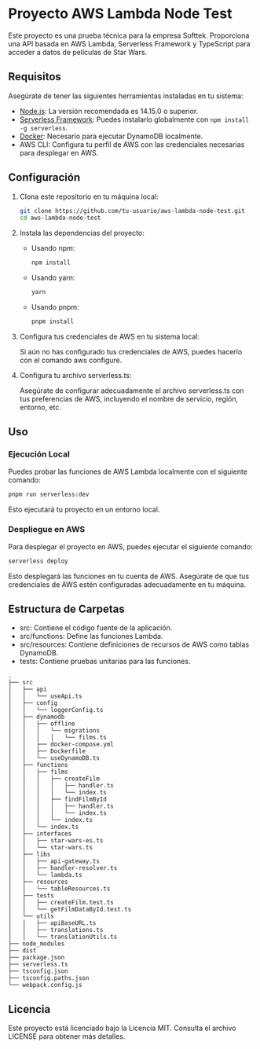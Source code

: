 # Proyecto AWS Lambda Node Test

Este proyecto es una prueba técnica para la empresa Softtek. Proporciona una API basada en AWS Lambda, Serverless Framework y TypeScript para acceder a datos de películas de Star Wars.

## Requisitos

Asegúrate de tener las siguientes herramientas instaladas en tu sistema:

- [Node.js](https://nodejs.org/): La versión recomendada es 14.15.0 o superior.
- [Serverless Framework](https://www.serverless.com/): Puedes instalarlo globalmente con `npm install -g serverless`.
- [Docker](https://www.docker.com/): Necesario para ejecutar DynamoDB localmente.
- AWS CLI: Configura tu perfil de AWS con las credenciales necesarias para desplegar en AWS.

## Configuración

1. Clona este repositorio en tu máquina local:

   ```bash
   git clone https://github.com/tu-usuario/aws-lambda-node-test.git
   cd aws-lambda-node-test
   ```

2. Instala las dependencias del proyecto:

    - Usando npm:

        ```bash
        npm install
        ```

    - Usando yarn:

        ```bash
        yarn
        ```

    - Usando pnpm:

        ```bash
        pnpm install
        ```

3. Configura tus credenciales de AWS en tu sistema local:

    Si aún no has configurado tus credenciales de AWS, puedes hacerlo con el comando aws configure.

4. Configura tu archivo serverless.ts:

    Asegúrate de configurar adecuadamente el archivo serverless.ts con tus preferencias de AWS, incluyendo el nombre de servicio, región, entorno, etc.

## Uso

### Ejecución Local

Puedes probar las funciones de AWS Lambda localmente con el siguiente comando:

```sh
pnpm run serverless:dev
```

Esto ejecutará tu proyecto en un entorno local.

### Despliegue en AWS

Para desplegar el proyecto en AWS, puedes ejecutar el siguiente comando:

```sh
serverless deploy
```

Esto desplegará las funciones en tu cuenta de AWS. Asegúrate de que tus credenciales de AWS estén configuradas adecuadamente en tu máquina.

## Estructura de Carpetas

- src: Contiene el código fuente de la aplicación.
- src/functions: Define las funciones Lambda.
- src/resources: Contiene definiciones de recursos de AWS como tablas DynamoDB.
- tests: Contiene pruebas unitarias para las funciones.

```
.
├── src
│   ├── api
│   │   └── useApi.ts
│   ├── config
│   │   └── loggerConfig.ts
│   ├── dynamodb
│   │   ├── offline
│   │   │   └── migrations
│   │   │   │   └── films.ts
│   │   ├── docker-compose.yml
│   │   ├── Dockerfile
│   │   └── useDynamoDB.ts
│   ├── functions
│   │   ├── films
│   │   │   ├── createFilm
│   │   │   │   ├── handler.ts
│   │   │   │   └── index.ts
│   │   │   ├── findFilmById
│   │   │   │   ├── handler.ts
│   │   │   │   └── index.ts
│   │   │   └── index.ts
│   │   └── index.ts
│   ├── interfaces
│   │   ├── star-wars-es.ts
│   │   └── star-wars.ts
│   ├── libs
│   │   ├── api-gateway.ts
│   │   ├── handler-resolver.ts
│   │   └── lambda.ts
│   ├── resources
│   │   └── tableResources.ts
│   ├── tests
│   │   ├── createFilm.test.ts
│   │   └── getFilmDataById.test.ts
│   └── utils
│   │   ├── apiBaseURL.ts
│   │   ├── translations.ts
│   │   └── translationUtils.ts
├── node_modules
├── dist
├── package.json
├── serverless.ts
├── tsconfig.json
├── tsconfig.paths.json
└── webpack.config.js
```

## Licencia

Este proyecto está licenciado bajo la Licencia MIT. Consulta el archivo LICENSE para obtener más detalles.

